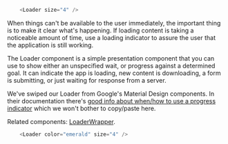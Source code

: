 ``` js noeditor
    <Loader size="4" />
```

When things can't be available to the user immediately, the important thing is to make it clear what's happening. If loading content is taking a noticeable amount of time, use a loading indicator to assure the user that the application is still working.

The Loader component is a simple presentation component that you can use to show either an unspecified wait, or progress against a determined goal. It can indicate the app is loading, new content is downloading, a form is submitting, or just waiting for response from a server.

We've swiped our Loader from Google's Material Design components. In their documentation there's [good info about when/how to use a progress indicator](https://material.io/design/components/progress-indicators.html) which we won't bother to copy/paste here.

Related components: [LoaderWrapper](https://forge.pnl.gov/standards/#/pnnl-react-core/LoaderWrapper).


``` js
    <Loader color="emerald" size="4" />
```